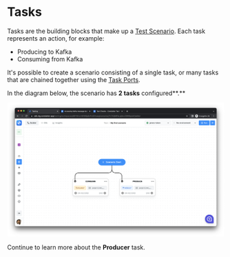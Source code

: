 # Tasks

Tasks are the building blocks that make up a [Test Scenario](../test-scenarios.md). Each task represents an action, for example:

* Producing to Kafka
* Consuming from Kafka

It's possible to create a scenario consisting of a single task, or many tasks that are chained together using the [Task Ports](task-ports.md).

In the diagram below, the scenario has **2 tasks** configured**.**&#x20;

![](<../../../.gitbook/assets/image (122).png>)

Continue to learn more about the **Producer** task.

